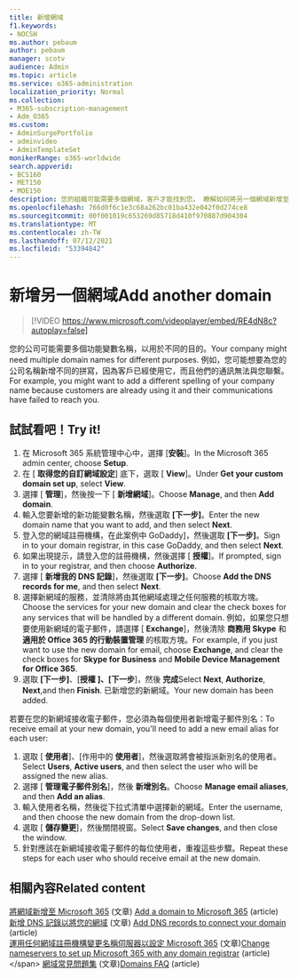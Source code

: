 ```yaml
---
title: 新增網域
f1.keywords:
- NOCSH
ms.author: pebaum
author: pebaum
manager: scotv
audience: Admin
ms.topic: article
ms.service: o365-administration
localization_priority: Normal
ms.collection:
- M365-subscription-management
- Adm_O365
ms.custom:
- AdminSurgePortfolio
- adminvideo
- AdminTemplateSet
monikerRange: o365-worldwide
search.appverid:
- BCS160
- MET150
- MOE150
description: 您的組織可能需要多個網域，客戶才能找到您。 瞭解如何將另一個網域新增至您的訂閱。
ms.openlocfilehash: 766d0f6c1e3c68a262bc01ba432e042f0d274ce8
ms.sourcegitcommit: 00f001019c653269d85718d410f970887d904304
ms.translationtype: MT
ms.contentlocale: zh-TW
ms.lasthandoff: 07/12/2021
ms.locfileid: "53394842"
---
```

# <a name="add-another-domain"></a><span data-ttu-id="5c6fe-104">新增另一個網域</span><span class="sxs-lookup"><span data-stu-id="5c6fe-104">Add another domain</span></span>

> [!VIDEO https://www.microsoft.com/videoplayer/embed/RE4dN8c?autoplay=false]

<span data-ttu-id="5c6fe-105">您的公司可能需要多個功能變數名稱，以用於不同的目的。</span><span class="sxs-lookup"><span data-stu-id="5c6fe-105">Your company might need multiple domain names for different purposes.</span></span> <span data-ttu-id="5c6fe-106">例如，您可能想要為您的公司名稱新增不同的拼寫，因為客戶已經使用它，而且他們的通訊無法與您聯繫。</span><span class="sxs-lookup"><span data-stu-id="5c6fe-106">For example, you might want to add a different spelling of your company name because customers are already using it and their communications have failed to reach you.</span></span>

## <a name="try-it"></a><span data-ttu-id="5c6fe-107">試試看吧！</span><span class="sxs-lookup"><span data-stu-id="5c6fe-107">Try it!</span></span>

1. <span data-ttu-id="5c6fe-108">在 Microsoft 365 系統管理中心中，選擇 [**安裝**]。</span><span class="sxs-lookup"><span data-stu-id="5c6fe-108">In the Microsoft 365 admin center, choose **Setup**.</span></span>
1. <span data-ttu-id="5c6fe-109">在 [ **取得您的自訂網域設定**] 底下，選取 [ **View**]。</span><span class="sxs-lookup"><span data-stu-id="5c6fe-109">Under **Get your custom domain set up**, select **View**.</span></span>
1. <span data-ttu-id="5c6fe-110">選擇 [ **管理**]，然後按一下 [ **新增網域**]。</span><span class="sxs-lookup"><span data-stu-id="5c6fe-110">Choose **Manage**, and then **Add domain**.</span></span>
1. <span data-ttu-id="5c6fe-111">輸入您要新增的新功能變數名稱，然後選取 **[下一步]**。</span><span class="sxs-lookup"><span data-stu-id="5c6fe-111">Enter the new domain name that you want to add, and then select **Next**.</span></span>
1. <span data-ttu-id="5c6fe-112">登入您的網域註冊機構，在此案例中 GoDaddy]，然後選取 **[下一步]**。</span><span class="sxs-lookup"><span data-stu-id="5c6fe-112">Sign in to your domain registrar, in this case GoDaddy, and then select **Next**.</span></span>
1. <span data-ttu-id="5c6fe-113">如果出現提示，請登入您的註冊機構，然後選擇 [ **授權**]。</span><span class="sxs-lookup"><span data-stu-id="5c6fe-113">If prompted, sign in to your registrar, and then choose **Authorize**.</span></span>
1. <span data-ttu-id="5c6fe-114">選擇 [ **新增我的 DNS 記錄**]，然後選取 **[下一步]**。</span><span class="sxs-lookup"><span data-stu-id="5c6fe-114">Choose **Add the DNS records for me**, and then select **Next**.</span></span>
1. <span data-ttu-id="5c6fe-115">選擇新網域的服務，並清除將由其他網域處理之任何服務的核取方塊。</span><span class="sxs-lookup"><span data-stu-id="5c6fe-115">Choose the services for your new domain and clear the check boxes for any services that will be handled by a different domain.</span></span> <span data-ttu-id="5c6fe-116">例如，如果您只想要使用新網域的電子郵件，請選擇 [ **Exchange**]，然後清除 **商務用 Skype** 和 **適用於 Office 365 的行動裝置管理** 的核取方塊。</span><span class="sxs-lookup"><span data-stu-id="5c6fe-116">For example, if you just want to use the new domain for email, choose **Exchange**, and clear the check boxes for **Skype for Business** and **Mobile Device Management for Office 365**.</span></span>
1. <span data-ttu-id="5c6fe-117">選取 **[下一步]**、[**授權** **]、[下一步**]，然後 **完成**</span><span class="sxs-lookup"><span data-stu-id="5c6fe-117">Select **Next**, **Authorize**, **Next**,and then **Finish**.</span></span> <span data-ttu-id="5c6fe-118">已新增您的新網域。</span><span class="sxs-lookup"><span data-stu-id="5c6fe-118">Your new domain has been added.</span></span>

<span data-ttu-id="5c6fe-119">若要在您的新網域接收電子郵件，您必須為每個使用者新增電子郵件別名：</span><span class="sxs-lookup"><span data-stu-id="5c6fe-119">To receive email at your new domain, you'll need to add a new email alias for each user:</span></span>

1. <span data-ttu-id="5c6fe-120">選取 [ **使用者**]、[作用中的 **使用者**]，然後選取將會被指派新別名的使用者。</span><span class="sxs-lookup"><span data-stu-id="5c6fe-120">Select **Users**, **Active users**, and then select the user who will be assigned the new alias.</span></span>
1. <span data-ttu-id="5c6fe-121">選擇 [ **管理電子郵件別名**]，然後 **新增別名**。</span><span class="sxs-lookup"><span data-stu-id="5c6fe-121">Choose **Manage email aliases**, and then **Add an alias**.</span></span>
1. <span data-ttu-id="5c6fe-122">輸入使用者名稱，然後從下拉式清單中選擇新的網域。</span><span class="sxs-lookup"><span data-stu-id="5c6fe-122">Enter the username, and then choose the new domain from the drop-down list.</span></span>
1. <span data-ttu-id="5c6fe-123">選取 [ **儲存變更**]，然後關閉視窗。</span><span class="sxs-lookup"><span data-stu-id="5c6fe-123">Select **Save changes**, and then close the window.</span></span>
1. <span data-ttu-id="5c6fe-124">針對應該在新網域接收電子郵件的每位使用者，重複這些步驟。</span><span class="sxs-lookup"><span data-stu-id="5c6fe-124">Repeat these steps for each user who should receive email at the new domain.</span></span>

## <a name="related-content"></a><span data-ttu-id="5c6fe-125">相關內容</span><span class="sxs-lookup"><span data-stu-id="5c6fe-125">Related content</span></span>

<span data-ttu-id="5c6fe-126">[將網域新增至 Microsoft 365](../admin/setup/add-domain.md) (文章) </span><span class="sxs-lookup"><span data-stu-id="5c6fe-126">[Add a domain to Microsoft 365](../admin/setup/add-domain.md) (article)</span></span>\
<span data-ttu-id="5c6fe-127">[新增 DNS 記錄以將您的網域](../admin/get-help-with-domains/create-dns-records-at-any-dns-hosting-provider.md) (文章) </span><span class="sxs-lookup"><span data-stu-id="5c6fe-127">[Add DNS records to connect your domain](../admin/get-help-with-domains/create-dns-records-at-any-dns-hosting-provider.md) (article)</span></span>\
<span data-ttu-id="5c6fe-128">[運用任何網域註冊機構變更名稱伺服器以設定 Microsoft 365](../admin/get-help-with-domains/change-nameservers-at-any-domain-registrar.md) (文章)</span><span class="sxs-lookup"><span data-stu-id="5c6fe-128">[Change nameservers to set up Microsoft 365 with any domain registrar](../admin/get-help-with-domains/change-nameservers-at-any-domain-registrar.md) (article)\</span></span>
<span data-ttu-id="5c6fe-129">[網域常見問題集](../admin/setup/domains-faq.yml) (文章)</span><span class="sxs-lookup"><span data-stu-id="5c6fe-129">[Domains FAQ](../admin/setup/domains-faq.yml) (article)</span></span>